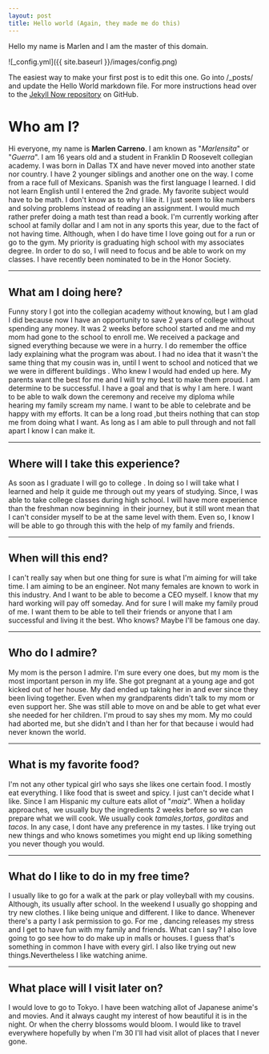 ```yaml
---
layout: post
title: Hello world (Again, they made me do this)
---
```


Hello my name is Marlen and I am the master of this domain.

![_config.yml]({{ site.baseurl }}/images/config.png)

The easiest way to make your first post is to edit this one. Go into /_posts/ and update the Hello World markdown file. For more instructions head over to the [Jekyll Now repository](https://github.com/barryclark/jekyll-now) on GitHub.


# Who am I? #
Hi everyone, my name is <strong>Marlen Carreno</strong>. I am known as "<em>Marlensita</em>" or "<em>Guerra</em>".
I am 16 years old and a student in Franklin D Roosevelt collegian academy. I was born in Dallas TX and have never moved into another state nor country.
I have 2 younger siblings and another one on the way. I come from a race full of Mexicans. Spanish was the first language I learned.
I did not learn English until I entered the 2nd grade. My favorite subject would have to be math. I don't know as to why I like it.
I just seem to like numbers and solving problems instead of reading an assignment. I would much rather prefer doing a math test than read a book.
I'm currently working after school at family dollar and I am not in any sports this year, due to the fact of not having time.
Although, when I do have time I love going out for a run or go to the gym. My priority is graduating high school with my associates degree.
In order to do so, I will need to focus and be able to work on my classes.
I have recently been nominated to be in the Honor Society.

<hr />

## What am I doing here? ##
Funny story I got into the collegian academy without knowing, but I am glad I did because now I have an opportunity to save 2 years of college without spending any money.
It was 2 weeks before school started and me and my mom had gone to the school to enroll me.
We received a package and signed everything because we were in a hurry. I do remember the office lady explaining what the program was about.
I had no idea that it wasn't the same thing that my cousin was in, until I went to school and noticed that we we were in different buildings .
Who knew I would had ended up here. My parents want the best for me and I will try my best to make them proud. I am determine to be successful.
I have a goal and that is why I am here. I want to be able to walk down the ceremony and receive my diploma while hearing my family scream my name.
I want to be able to celebrate and be happy with my efforts. It can be a long road ,but theirs nothing that can stop me from doing what I want.
As long as I am able to pull through and not fall apart I know I can make it.

<hr />

## Where will I take this experience? ##
As soon as I graduate I will go to college . In doing so I will take what I learned and help it guide me through out my years of studying. Since, I was able to take college classes during high school.
I will have more experience than the freshman now beginning  in their journey, but it still wont mean that I can't consider myself to be at the same level with them. Even so, I know I will be able to go through this with the help of my family and friends.

<hr />

## When will this end? ##
I can't really say when but one thing for sure is what I'm aiming for will take time. I am aiming to be an engineer. Not many females are known to work in this industry. And I want to be able to become a CEO myself. I know that my hard working will pay off someday. And for sure I will make my family proud of me. I want them to be able to tell their friends or anyone that I am successful and living it the best. Who knows? Maybe I'll be famous one day.

<hr />

## Who do I admire? ##
My mom is the person I admire. I'm sure every one does, but my mom is the most important person in my life. She got pregnant at a young age and got kicked out of her house. My dad ended up taking her in and ever since they been living together. Even when my grandparents didn't talk to my mom or even support her. She was still able to move on and be able to get what ever she needed for her children. I'm proud to say shes my mom. My mo could had aborted me, but she didn't and I than her for that because i would had never known the world.

<hr />

## What is my favorite food? ##
I'm not any other typical girl who says she likes one certain food. I mostly eat everything. I like food that is sweet and spicy. I just can't decide what I like. Since I am Hispanic my culture eats allot of "<em>maiz</em>". When a holiday approaches,  we usually buy the ingredients 2 weeks before so we can prepare what we will cook. We usually cook <em>tamales</em>,<em>tortas</em>, <em>gorditas</em> and <em>tacos</em>. In any case, I dont have any preference in my tastes. I like trying out new things and who knows sometimes you might end up liking something you never though you would.

<hr />

## What do I like to do in my free time? ##
I usually like to go for a walk at the park or play volleyball with my cousins. Although, its usually after school. In the weekend I usually go shopping and try new clothes. I like being unique and different. I like to dance. Whenever there's a party I ask permission to go. For me , dancing releases my stress and I get to have fun with my family and friends. What can I say? I also love going to go see how to do make up in malls or houses. I guess that's something in common I have with every girl. I also like trying out new things.Nevertheless I like watching anime.

<hr />

## What place will I visit later on? ##
I would love to go to Tokyo. I have been watching allot of Japanese anime's and movies. And it always caught my interest of how beautiful it is in the night. Or when the cherry blossoms would bloom. I would like to travel everywhere hopefully by when I'm 30 I'll had visit allot of places that I never gone.
